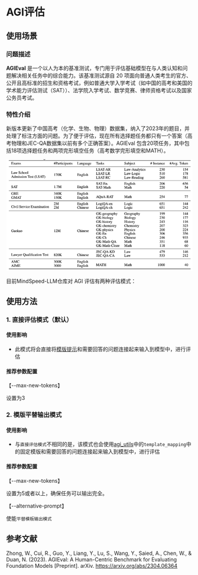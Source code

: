 # AGI评估

## 使用场景

### 问题描述

**AGIEval** 是一个以人为本的基准测试，专门用于评估基础模型在与人类认知和问题解决相关任务中的综合能力。该基准测试源自 20 项面向普通人类考生的官方、公开且高标准的招生和资格考试，例如普通大学入学考试（如中国的高考和美国的学术能力评估测试（SAT））、法学院入学考试、数学竞赛、律师资格考试以及国家公务员考试。

### 特性介绍

新版本更新了中国高考（化学、生物、物理）数据集，纳入了2023年的题目，并处理了标注方面的问题。为了便于评估，现在所有选择题任务都只有一个答案（高考物理和JEC-QA数据集以前有多个正确答案）。AGIEval 包含20项任务，其中包括18项选择题任务和两项完形填空任务（高考数学完形填空和MATH）。

![AGIEval](../../sources/images/evaluation/AGIEval_tasks.png)


目前MindSpeed-LLM仓库对 AGI 评估有两种评估模式：

## 使用方法

### 1. 直接评估模式（默认）

#### 使用影响

 - 此模式将会直接将[模版提示](../../mindspeed_llm/tasks/evaluation/eval_impl/fewshot_template/AGI_fewshot.json)和需要回答的问题连接起来输入到模型中，进行评估

#### 推荐参数配置

【--max-new-tokens】

设置为3

### 2. 模版平替输出模式

#### 使用影响

- 与`直接评估模式`不相同的是，该模式也会使用[agi_utils](../mindspeed_llm/tasks/evaluation/eval_utils/agi_utils.py)中的`template_mapping`中的固定模版和需要回答的问题连接起来输入到模型中，进行评估

#### 推荐参数配置

【--max-new-tokens】

设置为5或者以上，确保任务可以输出完全。

【--alternative-prompt】

使能`平替模板输出模式`

## 参考文献

Zhong, W., Cui, R., Guo, Y., Liang, Y., Lu, S., Wang, Y., Saied, A., Chen, W., & Duan, N. (2023). AGIEval: A Human-Centric Benchmark for Evaluating Foundation Models [Preprint]. arXiv. https://arxiv.org/abs/2304.06364
